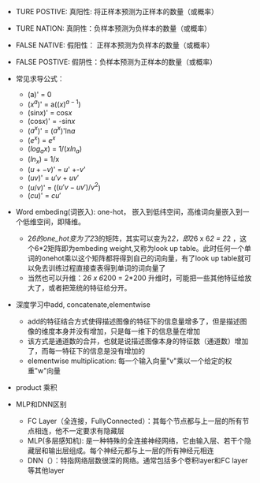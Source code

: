 - TURE POSTIVE: 真阳性: 将正样本预测为正样本的数量（或概率）
- TURE NATION: 真阴性：负样本预测为负样本的数量（或概率）
- FALSE NATIVE: 假阳性： 正样本预测为负样本的数量（或概率）
- FALSE POSTIVE: 假阴性：负样本预测为正样本的数量（或概率）
- 常见求导公式：
  - (a)' = 0
  - ($x^a$)' = a($(x)^{a-1}$)
  - (sin$x$)' = cos$x$
  - (cos$x$)' = -sin$x$
  - ($a^x$)' = ($a^x$)'ln$a$
  - ($e^x$) = $e^x$
  - ($log_ax$) = 1/($xln_a$)
  - ($ln_x$) = 1/x
  - ($u+-v$)' = $u$' +-$v$'
  - ($uv$)' = $u'v$ + $uv'$
  - ($u/v$)' = ($(u'v - uv')/v^2$)
  - ($cu$)' = $cu'$
- Word embeding(词嵌入): one-hot， 嵌入到低纬空间，高维词向量嵌入到一个低维空间，即降维。 
  - 2*6的one_hot变为了2*3的矩阵，其实可以变为2*2，即2*6 x 6*2 = 2*2 ，这个6*2矩阵即为embeding weight,又称为look up table。此时任何一个单词的onehot乘以这个矩阵都将得到自己的词向量，有了look up table就可以免去训练过程直接查表得到单词的词向量了
  - 当然也可以升维：2*6 x 6*200 = 2*200 升维时，可能把一些其他特征给放大了，或者把笼统的特征给分开。

- 深度学习中add, concatenate,elementwise
  - add的特征结合方式使得描述图像的特征下的信息量增多了，但是描述图像的维度本身并没有增加，只是每一维下的信息量在增加
  - 该方式是通道数的合并，也就是说描述图像本身的特征数（通道数）增加了，而每一特征下的信息是没有增加的
  - elementwise multiplication: 每一个输入向量"v"乘以一个给定的权重"w"向量

- product 乘积
- MLP和DNN区别
  - FC Layer（全连接，FullyConnected）：其每个节点都与上一层的所有节点相连，他不一定要求有隐藏层
  - MLP(多层感知机): 是一种特殊的全连接神经网络，它由输入层、若干个隐藏层和输出层组成。每个神经元都与上一层的所有神经元相连 
  - DNN（）：特指网络层数很深的网络。通常包括多个卷积layer和FC layer等其他layer